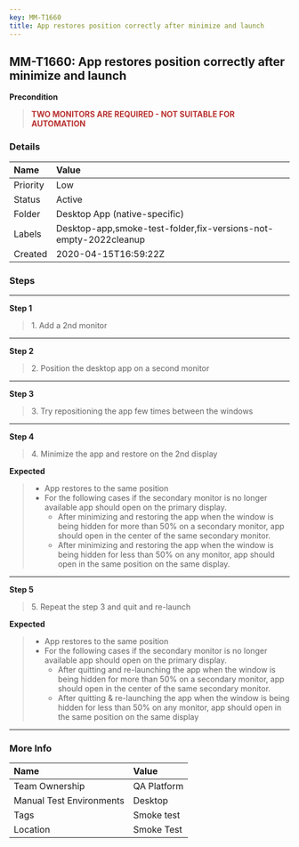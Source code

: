 ```yaml
---
key: MM-T1660
title: App restores position correctly after minimize and launch
---
```


## MM-T1660: App restores position correctly after minimize and launch

**Precondition**

> <article><strong><span style="color: rgb(184, 49, 47);">TWO MONITORS ARE REQUIRED - NOT SUITABLE FOR AUTOMATION</span></strong></article>

### Details

| Name     | Value                                                            |
| :------- | :--------------------------------------------------------------- |
| Priority | Low                                                              |
| Status   | Active                                                           |
| Folder   | Desktop App (native-specific)                                    |
| Labels   | Desktop-app,smoke-test-folder,fix-versions-not-empty-2022cleanup |
| Created  | 2020-04-15T16:59:22Z                                             |

### Steps

<hr/>

**Step 1**

> <article>1. Add a 2nd monitor </article>

<hr/>

**Step 2**

> <article>2. Position the desktop app on a second monitor </article>

<hr/>

**Step 3**

> <article>3. Try repositioning the app few times between the windows </article>

<hr/>

**Step 4**

> <article>4. Minimize the app and restore on the 2nd display</article>

**Expected**

> <article><ul><li>App restores to the same position</li><li>For the following cases if the secondary monitor is no longer available app should open on the primary display.<ul><li>After minimizing and restoring the app when the window is being hidden for more than 50% on a secondary monitor, app should open in the center of the same secondary monitor.</li><li>After minimizing and restoring the app when the window is being hidden for less than 50% on any monitor, app should open in the same position on the same display.</li></ul></li></ul></article>

<hr/>

**Step 5**

> <article>5. Repeat the step 3 and quit and re-launch</article>

**Expected**

> <article><ul><li>App restores to the same position</li><li>For the following cases if the secondary monitor is no longer available app should open on the primary display.<ul><li>After quitting and re-launching the app when the window is being hidden for more than 50% on a secondary monitor, app should open in the center of the same secondary monitor.</li><li>After quitting &amp; re-launching the app when the window is being hidden for less than 50% on any monitor, app should open in the same position on the same display&nbsp;</li></ul></li></ul></article>

<hr/>

### More Info

| Name                     | Value       |
| :----------------------- | :---------- |
| Team Ownership           | QA Platform |
| Manual Test Environments | Desktop     |
| Tags                     | Smoke test  |
| Location                 | Smoke Test  |
